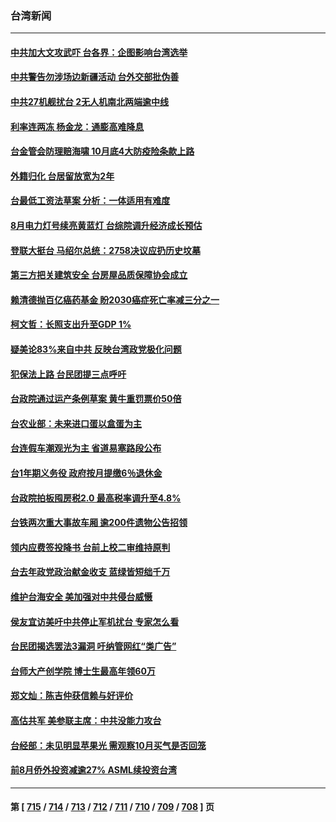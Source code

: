 ### 台湾新闻
---
#### [中共加大文攻武吓 台各界：企图影响台湾选举](../../pages/ncid1349361/n14074431.md) 
#### [中共警告勿涉场边新疆活动 台外交部批伪善](../../pages/ncid1349361/n14078518.md) 
#### [中共27机舰扰台 2无人机南北两端逾中线](../../pages/ncid1349361/n14078438.md) 
#### [利率连两冻 杨金龙：通膨高难降息](../../pages/ncid1349361/n14078587.md) 
#### [台金管会防理赔海啸 10月底4大防疫险条款上路](../../pages/ncid1349361/n14078539.md) 
#### [外籍归化 台居留放宽为2年](../../pages/ncid1349361/n14078538.md) 
#### [台最低工资法草案 分析：一体适用有难度](../../pages/ncid1349361/n14078540.md) 
#### [8月电力灯号续亮黄蓝灯 台综院调升经济成长预估](../../pages/ncid1349361/n14078542.md) 
#### [登联大挺台 马绍尔总统：2758决议应扔历史坟墓](../../pages/ncid1349361/n14078545.md) 
#### [第三方把关建筑安全 台房屋品质保障协会成立](../../pages/ncid1349361/n14078543.md) 
#### [赖清德抛百亿癌药基金 盼2030癌症死亡率减三分之一](../../pages/ncid1349361/n14078511.md) 
#### [柯文哲：长照支出升至GDP 1%](../../pages/ncid1349361/n14078515.md) 
#### [疑美论83%来自中共 反映台湾政党极化问题](../../pages/ncid1349361/n14078523.md) 
#### [犯保法上路 台民团提三点呼吁](../../pages/ncid1349361/n14078527.md) 
#### [台政院通过运产条例草案 黄牛重罚票价50倍](../../pages/ncid1349361/n14078514.md) 
#### [台农业部：未来进口蛋以盒蛋为主](../../pages/ncid1349361/n14078513.md) 
#### [台连假车潮观光为主 省道易塞路段公布](../../pages/ncid1349361/n14078531.md) 
#### [台1年期义务役 政府按月提缴6％退休金](../../pages/ncid1349361/n14078491.md) 
#### [台政院拍板囤房税2.0 最高税率调升至4.8%](../../pages/ncid1349361/n14078483.md) 
#### [台铁两次重大事故车厢 逾200件遗物公告招领](../../pages/ncid1349361/n14078480.md) 
#### [领内应费签投降书 台前上校二审维持原判](../../pages/ncid1349361/n14078461.md) 
#### [台去年政党政治献金收支 蓝绿皆短绌千万](../../pages/ncid1349361/n14078405.md) 
#### [维护台海安全 美加强对中共侵台威慑](../../pages/ncid1349361/n14077991.md) 
#### [侯友宜访美吁中共停止军机扰台 专家怎么看](../../pages/ncid1349361/n14077363.md) 
#### [台民团揭选罢法3漏洞 吁纳管网红“类广告”](../../pages/ncid1349361/n14077844.md) 
#### [台师大产创学院 博士生最高年领60万](../../pages/ncid1349361/n14077921.md) 
#### [郑文灿：陈吉仲获信赖与好评价](../../pages/ncid1349361/n14077841.md) 
#### [高估共军 美参联主席：中共没能力攻台](../../pages/ncid1349361/n14077840.md) 
#### [台经部：未见明显苹果光  需观察10月买气是否回笼](../../pages/ncid1349361/n14077854.md) 
#### [前8月侨外投资减逾27%  ASML续投资台湾](../../pages/ncid1349361/n14077858.md) 

---
#### 第 [ [715](./715.md) / [714](./714.md) / [713](./713.md) / [712](./712.md) / [711](./711.md) / [710](./710.md) / [709](./709.md) / [708](./708.md) ] 页
